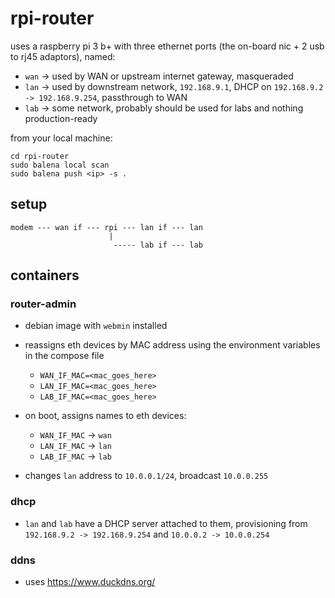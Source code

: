 # rpi-router

uses a raspberry pi 3 b+ with three ethernet ports (the on-board nic + 2 usb to rj45 adaptors), named:

- `wan` -> used by WAN or upstream internet gateway, masqueraded 
- `lan` -> used by downstream network, `192.168.9.1`, DHCP on `192.168.9.2 -> 192.168.9.254`, passthrough to WAN
- `lab` -> some network, probably should be used for labs and nothing production-ready 

from your local machine:

```
cd rpi-router
sudo balena local scan
sudo balena push <ip> -s .
```


## setup
```
modem --- wan if --- rpi --- lan if --- lan
                      |
                       ----- lab if --- lab
```

## containers

### router-admin

- debian image with `webmin` installed
- reassigns eth devices by MAC address using the environment variables in the compose file
    - `WAN_IF_MAC=<mac_goes_here>`
    - `LAN_IF_MAC=<mac_goes_here>`
    - `LAB_IF_MAC=<mac_goes_here>`

- on boot, assigns names to eth devices: 
    - `WAN_IF_MAC` -> `wan`
    - `LAN_IF_MAC` -> `lan`
    - `LAB_IF_MAC` -> `lab`

- changes `lan` address to `10.0.0.1/24`, broadcast `10.0.0.255`

### dhcp

- `lan` and `lab` have a DHCP server attached to them, provisioning from `192.168.9.2 -> 192.168.9.254` and `10.0.0.2 -> 10.0.0.254` 


### ddns

- uses https://www.duckdns.org/ 
